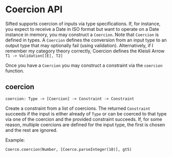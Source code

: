 # Coercion API
Sifted supports coercion of inputs via type specifications.
If, for instance, you expect to receive a Date in ISO format but want to operate on a Date instance in memory, you may construct a `Coercion`.
Note that `Coercion` is defined in types.
A `Coercion` defines the conversion from an input type to an output type that may optionally fail (using validation).
Alternatively, if I remember my category theory correctly, Coercion defines the Kleisli Arrow `T1 -> Validation[[E], T2]`

Once you have a `Coercion` you may construct a constraint via the `coercion` function.

## coercion
`coercion: Type -> [Coercion] -> Constraint -> Constraint`

Create a constraint from a list of coercions.
The returned `Constraint` succeeds if the input is either already of `Type` or can be coerced to that type via one of the coercion and the provided constraint succeeds.
If, for some reason, multiple coercions are defined for the input type, the first is chosen and the rest are ignored.

Example:

    Coerce.coercion(Number, [Coerce.parseInteger(10)], gt5)
